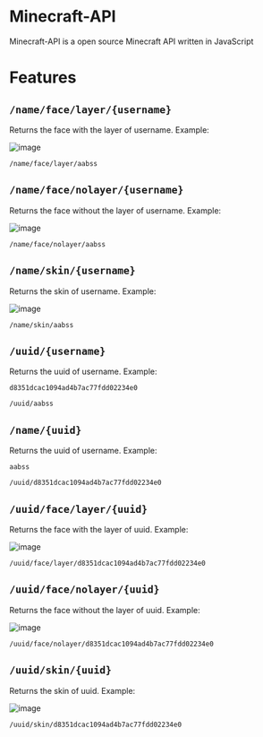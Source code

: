 # Minecraft-API
Minecraft-API is a open source Minecraft API written in JavaScript

# Features
## `/name/face/layer/{username}`
Returns the face with the layer of username.
Example:

![image](https://github.com/aabssmc/Minecraft-API/assets/53542804/425728f9-51bf-450e-8b32-187619ac952c)

`/name/face/layer/aabss`



## `/name/face/nolayer/{username}`
Returns the face without the layer of username.
Example:

![image](https://github.com/aabssmc/Minecraft-API/assets/53542804/6c909651-2b2f-4559-821b-d75fa9d265ad)

`/name/face/nolayer/aabss`



## `/name/skin/{username}`
Returns the skin of username.
Example:

![image](https://github.com/aabssmc/Minecraft-API/assets/53542804/b1d85ff7-5f4c-415e-a90a-d77773fe2c9d)

`/name/skin/aabss`



## `/uuid/{username}`
Returns the uuid of username.
Example:

```d8351dcac1094ad4b7ac77fdd02234e0```

`/uuid/aabss`



## `/name/{uuid}`
Returns the uuid of username.
Example:

```aabss```

`/uuid/d8351dcac1094ad4b7ac77fdd02234e0`



## `/uuid/face/layer/{uuid}`
Returns the face with the layer of uuid.
Example:

![image](https://github.com/aabssmc/Minecraft-API/assets/53542804/425728f9-51bf-450e-8b32-187619ac952c)

`/uuid/face/layer/d8351dcac1094ad4b7ac77fdd02234e0`



## `/uuid/face/nolayer/{uuid}`
Returns the face without the layer of uuid.
Example:

![image](https://github.com/aabssmc/Minecraft-API/assets/53542804/6c909651-2b2f-4559-821b-d75fa9d265ad)

`/uuid/face/nolayer/d8351dcac1094ad4b7ac77fdd02234e0`



## `/uuid/skin/{uuid}`
Returns the skin of uuid.
Example:

![image](https://github.com/aabssmc/Minecraft-API/assets/53542804/b1d85ff7-5f4c-415e-a90a-d77773fe2c9d)

`/uuid/skin/d8351dcac1094ad4b7ac77fdd02234e0`
